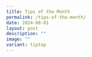 ```yaml
---
title: Tips of the Month
permalink: /tips-of-the-month/
date: 2024-08-01
layout: post
description: ""
image: ""
variant: tiptap
---
```

